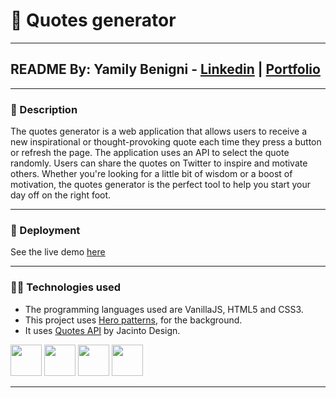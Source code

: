 # 💬 Quotes generator
***

## README By: Yamily Benigni - [Linkedin](https://www.linkedin.com/in/yamilybenigni/) | [Portfolio](https://yamilycodes.com)


***

### 📝 Description
The quotes generator is a web application that allows users to receive a new inspirational or thought-provoking quote each time they press a button or refresh the page. The application uses an API to select the quote randomly. Users can share the quotes on Twitter to inspire and motivate others. Whether you're looking for a little bit of wisdom or a boost of motivation, the quotes generator is the perfect tool to help you start your day off on the right foot.

***

### 🚀 Deployment
See the live demo [here](https://yamilyn.github.io/quote-generator/)

***

### 👩‍💻 Technologies used
- The programming languages used are VanillaJS, HTML5 and CSS3.
- This project uses [Hero patterns](https://heropatterns.com/), for the background.
- It uses [Quotes API](https://github.com/JacintoDesign/quotes-api) by Jacinto Design.


<code><img src="https://www.vectorlogo.zone/logos/w3_html5/w3_html5-ar21.svg" height="50"></code>
<code><img src="https://www.vectorlogo.zone/logos/w3_css/w3_css-ar21.svg" height="50"></code>
<code><img src="https://www.vectorlogo.zone/logos/javascript/javascript-ar21.svg" height="50"></code>
<code><img src="https://www.vectorlogo.zone/logos/visualstudio_code/visualstudio_code-ar21.svg" height="50"></code>

***

